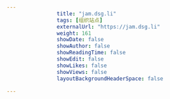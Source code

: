 ```yaml
---
                title: "jam.dsg.li"
                tags: [组织站点]
                externalUrl: "https://jam.dsg.li"
                weight: 161
                showDate: false
                showAuthor: false
                showReadingTime: false
                showEdit: false
                showLikes: false
                showViews: false
                layoutBackgroundHeaderSpace: false
                
---
```


